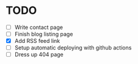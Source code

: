 # TODO

- [ ] Write contact page
- [ ] Finish blog listing page
- [x] Add RSS feed link
- [ ] Setup automatic deploying with github actions
- [ ] Dress up 404 page
